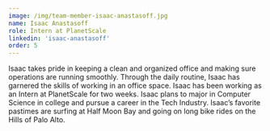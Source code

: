 ```yaml
---
image: /img/team-member-isaac-anastasoff.jpg
name: Isaac Anastasoff
role: Intern at PlanetScale
linkedin: 'isaac-anastasoff'
order: 5
---
```


Isaac takes pride in keeping a clean and organized office and making sure operations are running smoothly. Through the daily routine, Isaac has garnered the skills of working in an office space. Isaac has been working as an Intern at PlanetScale for two weeks. Isaac plans to major in Computer Science in college and pursue a career in the Tech Industry. Isaac’s favorite pastimes are surfing at Half Moon Bay and going on long bike rides on the Hills of Palo Alto.
